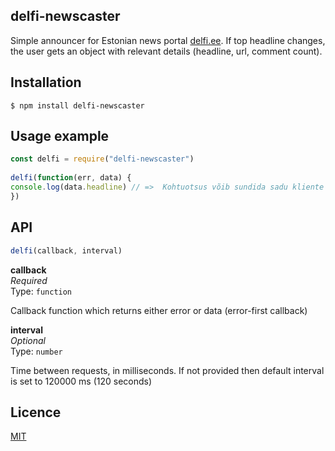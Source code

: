 **delfi-newscaster**
----------------
Simple announcer for Estonian news portal [delfi.ee](http://www.delfi.ee). If top headline changes, the user gets an object with relevant details (headline, url, comment count).

**Installation**
----------------

    $ npm install delfi-newscaster

**Usage example**
---------
```javascript
const delfi = require("delfi-newscaster")
    
delfi(function(err, data) {
console.log(data.headline) // =>  Kohtuotsus võib sundida sadu kliente hanitanud Swedbanki vastutama
})
```    


**API**
---
```javascript
delfi(callback, interval)
``` 
**callback**  
*Required*  
Type: `function`  

Callback function which returns either error or data (error-first callback)



**interval**  
*Optional*  
Type: `number`

Time between requests, in milliseconds. If not provided then default interval is set to 120000 ms (120 seconds)



**Licence**
-------
[MIT](http://vjpr.mit-license.org)